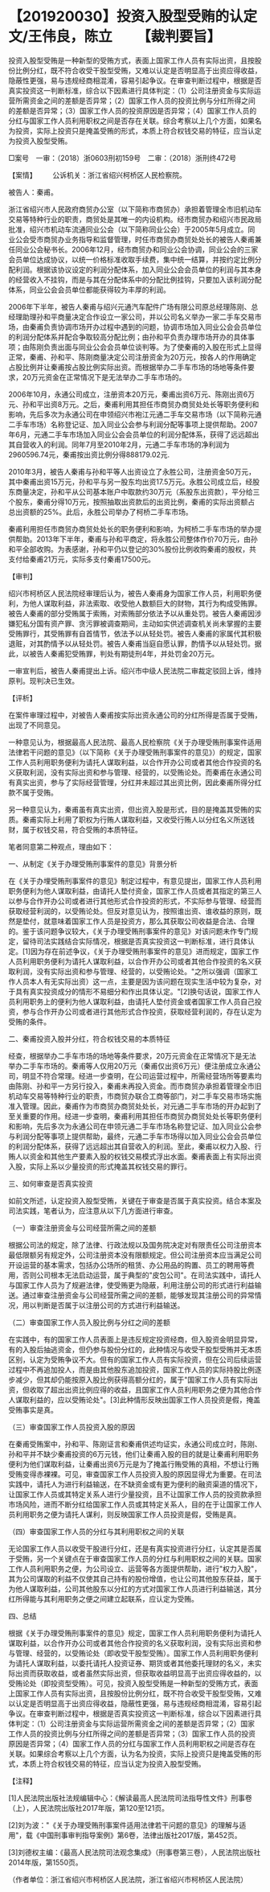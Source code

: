 # 【201920030】投资入股型受贿的认定 文/王伟良，陈立 　　【裁判要旨】

投资入股型受贿是一种新型的受贿方式，表面上国家工作人员有实际出资，且按股份比例分红，既不符合收受干股型受贿，又难以认定是否明显高于出资应得收益，隐蔽性更强，易与违规经商相混淆，容易引起争议。在审查判断过程中，根据是否真实投资这一判断标准，综合以下因素进行具体判定：（1）公司注册资金与实际运营所需资金之间的差额是否异常；（2）国家工作人员的投资比例与分红所得之间的差额是否异常；（3）国家工作人员的投资原因是否异常；（4）国家工作人员的分红与国家工作人员利用职权之间是否存在关联。综合考察以上几个方面，如果名为投资，实际上投资只是掩盖受贿的形式，本质上符合权钱交易的特征，应当认定为投资入股型受贿。

□案号　一审：（2018）浙0603刑初159号　二审：（2018）浙刑终472号

【案情】 　　公诉机关：浙江省绍兴柯桥区人民检察院。

被告人：秦甫。

浙江省绍兴市人民政府商贸办公室（以下简称市商贸办）承担着管理全市旧机动车交易等特种行业的职责，商贸处是其唯一的内设机构。经市商贸办和绍兴市民政局批准，绍兴市机动车流通同业公会（以下简称同业公会）于2005年5月成立。同业公会受市商贸办业务指导和监督管理，时任市商贸办商贸处处长的被告人秦甫兼任同业公会秘书长。2006年12月，经市商贸办和同业公会协调，同业公会的三家会员单位达成协议，以统一价格标准收取手续费，集中统一结算，并按约定比例分配利润。根据该协议设定的利润分配体系，加入同业公会会员单位的利润与其本身的经营收入不挂钩，而是与其在分配体系中的分配比例挂钩，只要加入该利润分配体系，同业公会会员单位都能获得较为丰厚的利润。

2006年下半年，被告人秦甫与绍兴元通汽车配件广场有限公司原总经理陈刚、总经理助理孙和平商量决定合作设立一家公司，并以公司名义举办一家二手车交易市场，由秦甫负责协调市场开办过程中遇到的问题，协调市场加入同业公会会员单位的利润分配体系并配合争取较高分配比例；由孙和平负责办理市场开办的具体事项；由陈刚负责出面与同业公会会员单位谈判等。为了使秦甫的入股在形式上显得正常，秦甫、孙和平、陈刚商量决定公司注册资金为20万元，按各人的作用确定占股比例并让秦甫按占股比例实际出资。而根据举办二手车市场的场地等条件要求，20万元资金在正常情况下是无法举办二手车市场的。

2006年10月，永通公司成立，注册资本20万元，秦甫出资6万元、陈刚出资6万元、孙和平出资8万元。之后，秦甫利用其担任市商贸办商贸处处长等职务便利和影响，先后多次为永通公司在申领绍兴市袍江元通二手车交易市场（以下简称元通二手车市场）名称登记证、加入同业公会参与利润分配等事项上提供帮助。2007年6月，元通二手车市场加入同业公会会员单位的利润分配体系，获得了远远超出其自营收入的利润。同年7月至2010年2月，元通二手车市场的净利润为2960596.74元，秦甫按出资比例分得888179.02元.

2010年3月，被告人秦甫与孙和平等人出资设立了永胜公司，注册资金50万元，其中秦甫出资15万元，孙和平与另一股东均出资17.5万元。永胜公司成立后，经股东商量决定，孙和平从公司基本账户中取款约30万元（系股东出资款），平分给三个股东，秦甫分得10万元，按照抽取出资款后的出资比例，秦甫的实际出资额占总出资额的25%。此后，永胜公司举办了柯桥二手车市场。

秦甫利用担任市商贸办商贸处处长的职务便利和影响，为柯桥二手车市场的举办提供帮助。2013年下半年，秦甫与孙和平商定，将永胜公司整体作价70万元，由孙和平全部收购。为表感谢，孙和平仍以登记的30%股份比例收购秦甫的股权，共支付给秦甫21万元，实际多支付秦甫17500元。

【审判】

绍兴市柯桥区人民法院经审理后认为，被告人秦甫身为国家工作人员，利用职务便利，为他人谋取利益，非法索取、收受他人数额巨大的财物，其行为构成受贿罪。被告人秦甫的部分受贿属于索贿，对索贿部分依法予以从重处罚。被告人秦甫因涉嫌犯私分国有资产罪、贪污罪被调查期间，主动如实供述调查机关尚未掌握的主要受贿罪行，其受贿罪有自首情节，依法予以从轻处罚。被告人秦甫的家属代其积极退赃，对其酌情予以从轻处罚。被告人秦甫当庭自愿认罪，酌情予以从轻处罚。据此，以被告人秦甫犯受贿罪，判处有期徒刑4年，并处罚金20万元。

一审宣判后，被告人秦甫提出上诉。绍兴市中级人民法院二审裁定驳回上诉，维持原判。现判决已生效。

【评析】

在案件审理过程中，对被告人秦甫按实际出资永通公司的分红所得是否属于受贿，出现了不同意见。

一种意见认为，根据最高人民法院、最高人民检察院《关于办理受贿刑事案件适用法律若干问题的意见》（以下简称《关于办理受贿刑事案件的意见》）的规定，国家工作人员利用职务便利为请托人谋取利益，以合作开办公司或者其他合作投资的名义获取利润，没有实际出资和参与管理、经营的，以受贿论处。而秦甫在永通公司有真实出资，参与了实际经营管理，分红并未超过其出资比例，因此秦甫所得分红款不属于受贿。

另一种意见认为，秦甫虽有真实出资，但出资入股是形式，目的是掩盖其受贿的实质。秦甫实际上利用了职权为行贿人谋取利益，又收受行贿人以分红名义所送钱财，属于权钱交易，符合受贿的本质特征。

笔者同意第二种观点，理由如下：

一、从制定《关于办理受贿刑事案件的意见》背景分析

在《关于办埋受贿刑事案件的意见》制定过程中，有意见提出，国家工作人员利用职务便利为他人谋取利益，由请托人垫付资金，国家工作人员或者其指定的第三人以参与合作开办公司或者进行其他形式合作投资的形式，不实际参与管理、经营而获取经营利润的，以受贿论处。但反对意见认为，按照谁出资、谁收益的原则，既然是垫付，就意味着国家工作人员是投资方，那么其获取公司收益是合法、合理的。鉴于该问题争议较大，《关于办理受贿刑事案件的意见》对该问题未作专门规定，留待司法实践结合实际情况，根据是否真实投资这一判断标准，进行具体认定。\[1\]因为存在前述争议，《关于办理受贿刑事案件的意见》进而规定，国家工作人员利用职务便利为请托人谋取利益，以合作开办公司或者其他合作投资的名义获取利润，没有实际出资和参与管理、经营的，以受贿论处。"之所以强调（国家工作人员本人有无实际出资）这一点，主要是因为该问题在现实生活中较为复杂，对于具有真实投资成分的情形不易细分和作出具体认定。"\[2\]换句话说，国家工作人员利用职务上的便利为他人谋取利益，由请托人垫付资金或者国家工作人员自己投资，参与合作开办公司或者进行其他形式合作投资，获取经营利润的，存在认定为受贿的条件。

二、秦甫投资入股并分红，符合权钱交易的本质特征

经查，根据举办二手车市场的场地等条件要求，20万元资金在正常情况下是无法举办二手车市场的。秦甫等人仅用20万元（秦甫仅出资6万元）便注册成立永通公司，明显不符合常理。经进一步查明，在公司运营过程中，所需经营场所等要素均由陈刚、孙和平一方另行投入，秦甫未再投入资金。而市商贸办承担着管理全市旧机动车交易等特种行业的职责，市商贸办联合工商等部门，对二手车交易市场实施准入管理。因此，秦甫作为市商贸办商贸处处长，对元通二手车市场的开办起到了至关重要的作用。经进一步查明，秦甫利用其担任市商贸办商贸处处长等职务便利和影响，先后多次为永通公司在申领元通二手车市场名称登记证、加入同业公会参与利润分配等事项上提供帮助，最终，元通二手车市场得以加入同业公会会员单位的利润分配体系，获得了远远超出其自营收入的利润。至此，秦甫以权力入股、行贿人以资金和其他生产要素入股的权钱交易模式浮出水面。秦甫表面上有实际出资入股，实际上系以少量投资的形式掩盖其权钱交易的罪行。

三、如何审查是否真实投资

如前文所述，认定投资入股型受贿，关键在于审查是否属于真实投资。结合本案及司法实践，笔者认为，应注意从以下几方面进行审查。

（一）审查注册资金与公司经营所需之间的差额

根据公司法的规定，除了法律、行政法规以及国务院决定对有限责任公司注册资本最低限额另有规定外，公司注册资本没有限额规定。但公司注册资本应当满足公司开设运营的基本需求，包括办公场所的租赁、办公用品的购置、员工的聘用等费用，否则公司根本无法启动运营，属于典型的"皮包公司"。在司法实践中，请托人与国家工作人员为了规避法律，使受贿更为隐蔽，利用注册公司的形式进行利益输送。通过审查注册资金与公司经营所需之间的差额，能够发现其注册公司的异常情况，用以判断是否属于以注册公司的方式进行利益输送。

（二）审查国家工作人员入股比例与分红之间的差额

在实践中，有的国家工作人员表面上是违反规定投资经商，但入股资金明显异常，有的入股后抽逃资金，但仍参与股份分红的，此种情况与收受干股型受贿并无本质区别，认定为受贿争议不大。但有的国家工作人员有实际投资，但在公司后续运营过程中不再追加投人，而是由其他股东追加投资，国家工作人员的实际持股比例逐步减少，但其却仍能按原入股比例获得高额分红的，属于"国家工作人员有实际出资，但收取了超出出资比例应得的收益，且国家工作人员利用职务之便为其他合作人谋取利益的，应以受贿论处"。\[3\]此种情形反映出国家工作人员投资是假，掩盖受贿事实是真。

（三）审查国家工作人员投资入股的原因

在秦甫受贿案中，孙和平、陈刚证言和秦甫供述均证实，永通公司成立时，陈刚、孙和平并不缺少秦甫投资的6万元钱，他们让秦甫入股的目的就是让秦甫利用职务便利为他们谋取利益，让秦甫出资6万元是为了掩盖行贿受贿的真相，不想让行贿受贿变得赤裸裸。可见，审查国家工作人员投资入股的原因显得尤为重要。在司法实践中，请托人为进行利益输送，在不缺资金或有更为便利的融资渠道的情况下，让国家工作人员或其特定关系人进行少量投资，且不让国家工作人员的投资款承担市场风险，进而不断分红给国家工作人员或其特定关系人，目的在于让国家工作人员利用职务之便为请托人谋利，则反映国家工作人员投资是假，受贿是真。

（四）审查国家工作人员的分红与其利用职权之间的关联

无论国家工作人员以收受干股进行分红，还是有真实投资进行分红，认定其是否属于受贿，另一个关键点在于审查国家工作人员的分红与利用职权之间的关联。国家工作人员利用职务之便，为公司设立、运营等各方面提供帮助，进行"权力入股"，其为公司谋取的利益不仅使其自己持有的股份增值，也让公司其他股东获益，属于为他人谋取利益，公司其他股东以分红的方式对国家工作人员进行利益输送，其分红所得能与其利用职务之便之间建立起联系，应认定为受贿。

四、总结

根据《关于办理受贿刑事案件的意见》规定，国家工作人员利用职务便利为请托人谋取利益，以合作开办公司或者其他合作投资的名义获取利润，没有实际出资和参与管理、经营的，以受贿论处（即收受干股型受贿）。国家工作人员利用职务便利为请托人谋取利益，以委托请托人投资证券、期货或者其他委托理财的名义，未实际出资而获取收益，或者虽然实际出资，但获取收益明显高于出资应得收益的，以受贿论处（即投资型受贿）。可见，投资入股型受贿是一种新型的受贿方式，表面上国家工作人员有实际出资，且按股份比例分红，既不符合收受干股型受贿，又难以认定是否明显高于出资应得收益，隐蔽性更强，易与违规经商相混淆，容易引起争议。在审查判断过程中，根据是否真实投资这一判断标准，综合以下因素进行具体判定：（1）公司注册资金与实际运营所需资金之间的差额是否异常；（2）国家工作人员的投资比例与分红所得之间的差额是否异常；（3）国家工作人员的投资原因是否异常；（4）国家工作人员的分红与国家工作人员利用职权之间是否存在关联。如果综合考察以上几个方面，认为名为投资，实际上投资只是掩盖受贿的形式，本质上符合权钱交易的特征，应当认定为投资入股型受贿。

【注释】

\[1\]人民法院出版社法规编辑中心：《解读最高人民法院司法指导性文件》刑事卷（上），人民法院出版社2017年版，第120至121页。

\[2\]刘为波："《关于办理受贿刑事案件适用法律若干问题的意见》的理解与适用"，载《中国刑事审判指导案例》第6卷，法律出版社2017版，第452页。

\[3\]刘德权主编：《最高人民法院司法观念集成》（刑事卷第三卷），人民法院出版社2014年版，第1550页。

（作者单位：浙江省绍兴市柯桥区人民法院，浙江省绍兴市柯桥区人民法院）